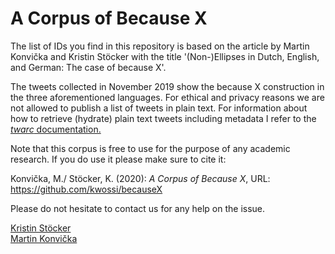 # A Corpus of Because X

The list of IDs you find in this repository is based on the article by Martin Konvička and Kristin Stöcker with the title '(Non-)Ellipses in Dutch, English, and German: The case of because X'.


The tweets collected in November 2019 show the because X construction in the three aforementioned languages. For ethical and privacy reasons we are not allowed to publish a list of tweets in plain text. 
For information about how to retrieve (hydrate) plain text tweets including metadata I refer to the [*twarc* documentation.](https://github.com/DocNow/twarc)

Note that this corpus is free to use for the purpose of any academic research. If you do use it please make sure to cite it:

Konvička, M./ Stöcker, K. (2020): *A Corpus of Because X*, URL: <https://github.com/kwossi/becauseX>

Please do not hesitate to contact us for any help on the issue.

[Kristin Stöcker](krissi.stoecker@gmail.com)  
[Martin Konvička](martin.konvicka@fu-berlin.de)
